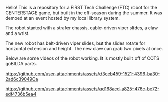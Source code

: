 Hello! This is a repository for a FIRST Tech Challenge (FTC) robot for the CENTERSTAGE game, but built in the off-season during the summer. It was demoed at an event hosted by my local library system.

The robot started with a strafer chassis, cable-driven viper slides, a claw and a wrist.

The new robot has belt-driven viper slides, but the slides rotate for horizontal extension and height. The new claw can grab two pixels at once.

Below are some videos of the robot working. It is mostly built off of COTS goBILDA parts.



https://github.com/user-attachments/assets/d3ceb459-1521-4396-ba30-2ad6c390490a



https://github.com/user-attachments/assets/ad168acd-a825-476c-be72-edf4736b5ea4

